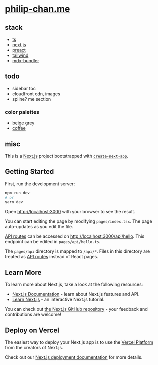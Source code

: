 # [philip-chan.me](https://www.philip-chan.me)

## stack

- [ts](https://www.typescriptlang.org/)
- [next.js](https://nextjs.org/)
- [preact](https://preactjs.com/)
- [tailwind](https://tailwindcss.com/)
- [mdx-bundler](https://github.com/kentcdodds/mdx-bundler)

## todo
- sidebar toc
- cloudfront cdn, images
- spline? me section

### color palettes
- [beige grey](https://colorhunt.co/palette/f0ebe3e4dccf7d9d9c576f72)
- [coffee](https://colorhunt.co/palette/f9f9f9bcbab89d8f8f625757)

## misc

This is a [Next.js](https://nextjs.org/) project bootstrapped with [`create-next-app`](https://github.com/vercel/next.js/tree/canary/packages/create-next-app).

## Getting Started

First, run the development server:

```bash
npm run dev
# or
yarn dev
```

Open [http://localhost:3000](http://localhost:3000) with your browser to see the result.

You can start editing the page by modifying `pages/index.tsx`. The page auto-updates as you edit the file.

[API routes](https://nextjs.org/docs/api-routes/introduction) can be accessed on [http://localhost:3000/api/hello](http://localhost:3000/api/hello). This endpoint can be edited in `pages/api/hello.ts`.

The `pages/api` directory is mapped to `/api/*`. Files in this directory are treated as [API routes](https://nextjs.org/docs/api-routes/introduction) instead of React pages.

## Learn More

To learn more about Next.js, take a look at the following resources:

- [Next.js Documentation](https://nextjs.org/docs) - learn about Next.js features and API.
- [Learn Next.js](https://nextjs.org/learn) - an interactive Next.js tutorial.

You can check out [the Next.js GitHub repository](https://github.com/vercel/next.js/) - your feedback and contributions are welcome!

## Deploy on Vercel

The easiest way to deploy your Next.js app is to use the [Vercel Platform](https://vercel.com/new?utm_medium=default-template&filter=next.js&utm_source=create-next-app&utm_campaign=create-next-app-readme) from the creators of Next.js.

Check out our [Next.js deployment documentation](https://nextjs.org/docs/deployment) for more details.
